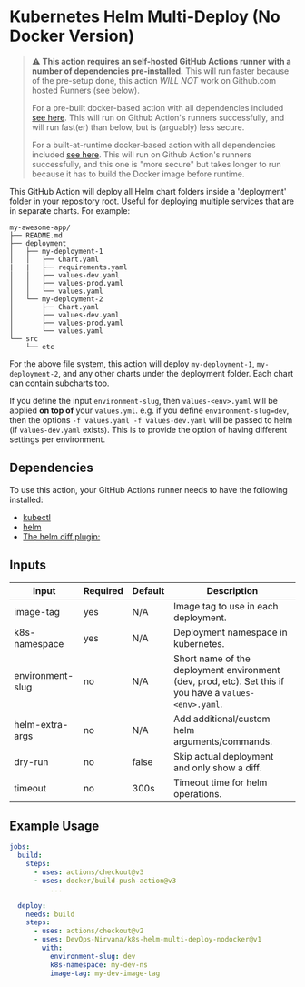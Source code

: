 # Kubernetes Helm Multi-Deploy (No Docker Version)

> :warning: **This action requires an self-hosted GitHub Actions runner with a number of dependencies pre-installed.**  This will run faster because of the pre-setup done, this action *WILL NOT* work on Github.com hosted Runners (see below).
>
> For a pre-built docker-based action with all dependencies included [see here](https://github.com/DevOps-Nirvana/aws-helm-multi-deploy-prebuilt).  This will run on Github Action's runners successfully, and will run fast(er) than below, but is (arguably) less secure.
>
> For a built-at-runtime docker-based action with all dependencies included [see here](https://github.com/DevOps-Nirvana/aws-helm-multi-deploy).  This will run on Github Action's runners successfully, and this one is "more secure" but takes longer to run because it has to build the Docker image before runtime.

This GitHub Action will deploy all Helm chart folders inside a 'deployment' folder in your repository root. Useful for deploying multiple services that are in separate charts. For example:

```
my-awesome-app/
├── README.md
├── deployment
│   ├── my-deployment-1
│   │   ├── Chart.yaml
|   |   ├── requirements.yaml
│   │   ├── values-dev.yaml
│   │   ├── values-prod.yaml
│   │   └── values.yaml
│   └── my-deployment-2
│       ├── Chart.yaml
│       ├── values-dev.yaml
│       ├── values-prod.yaml
│       └── values.yaml
└── src
    └── etc
```

For the above file system, this action will deploy `my-deployment-1`, `my-deployment-2`, and any other charts under the deployment folder. Each chart can contain subcharts too.

If you define the input `environment-slug`, then `values-<env>.yaml` will be applied **on top of** your `values.yml`. e.g. if you define `environment-slug=dev`, then the options `-f values.yaml -f values-dev.yaml` will be passed to helm (if `values-dev.yaml` exists). This is to provide the option of having different settings per environment.

## Dependencies

To use this action, your GitHub Actions runner needs to have the following installed:

- [kubectl](https://kubernetes.io/docs/tasks/tools/)
- [helm](https://helm.sh/)
- [The helm diff plugin: ](https://github.com/databus23/helm-diff)


## Inputs

| **Input**             | **Required** | **Default** | **Description**                                                                                        |
|-----------------------|--------------|-------------|--------------------------------------------------------------------------------------------------------|
| image-tag             | yes          | N/A         | Image tag to use in each deployment.                                                                   |
| k8s-namespace         | yes          | N/A         | Deployment namespace in kubernetes.                                                                    |
| environment-slug      | no           | N/A         | Short name of the deployment environment (dev, prod, etc). Set this if you have a `values-<env>.yaml`. |
| helm-extra-args       | no           | N/A         | Add additional/custom helm arguments/commands.                                                         |
| dry-run               | no           | false       | Skip actual deployment and only show a diff.                                                           |
| timeout               | no           | 300s        | Timeout time for helm operations.                                                                      |

## Example Usage

```yaml
jobs:
  build:
    steps:
      - uses: actions/checkout@v3
      - uses: docker/build-push-action@v3
          ...

  deploy:
    needs: build
    steps:
      - uses: actions/checkout@v2
      - uses: DevOps-Nirvana/k8s-helm-multi-deploy-nodocker@v1
        with:
          environment-slug: dev
          k8s-namespace: my-dev-ns
          image-tag: my-dev-image-tag
```
